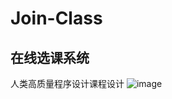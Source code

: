 # Join-Class
## 在线选课系统

人类高质量程序设计课程设计
![image](https://user-images.githubusercontent.com/40859406/145944527-ee25236c-1ffb-449f-9cc1-7602b36bbf5e.png)
